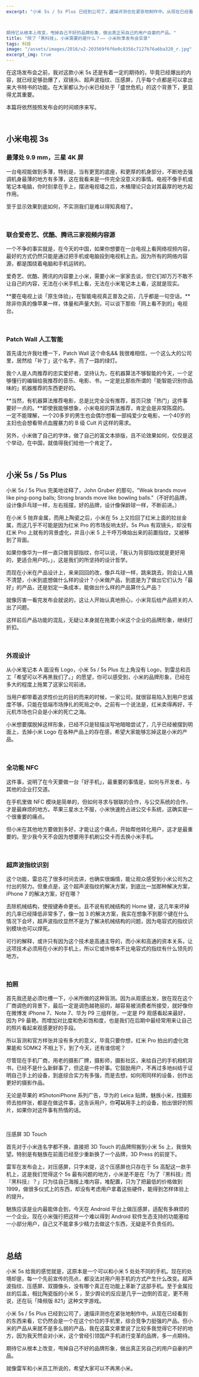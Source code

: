 ```yaml
---
excerpt: "小米 5s / 5s Plus 已经到公司了，速描评测也在紧张地制作中。从现在已经看到的东西来看，它仍然会是一个在这个价位的手机里，综合竞争力挺强的产品。但小米的产品从来就不是多么弱的产品，我在这篇文章里说了比较多我觉得它不好的地方，因为我天然会对小米，这个曾经引领国产手机进行变革的品牌，多一点期待。期待它从根本上改变，甩掉自己不好的品牌形象，做出真正另自己的用户自豪的产品。



期待它从根本上改变，甩掉自己不好的品牌形象，做出真正另自己的用户自豪的产品。"
title: "除了「黑科技」，小米需要的是什么？—— 小米秋季发布会实录"
tags: 科技
image: "/assets/images/2016/v2-203569f6f6e0c8356c7127b76a6ba320_r.jpg"
excerpt_img: true
---
```


在这场发布会之前，我对这款小米 5s 还是有着一定的期待的，毕竟已经爆出的内容，就已经足够劲爆了，双镜头、超声波指纹、压感屏，几乎每个点都是可以拿出来大书特书的功能。在大家都认为小米已经处于「盛世危机」的这个背景下，更显得尤其重要。

本篇将依然按照发布会的时间顺序来写。

<br>

## 小米电视 3s

### 最薄处 9.9 mm，三星 4K 屏

一台电视能做到多薄，特别是，当有更宽的底座，和更厚的机身部分，不断地去强调机身最薄的地方有多薄，这在我看来是一件完全没意义的事情。电视不像手机或笔记本电脑，你时刻拿在手上，摆进电视墙之后，木桶理论只会对其最厚的地方起作用。

至于显示效果到底如何，不实测我们是难以得知真相了。

<br>

### 联合爱奇艺、优酷、腾讯三家视频内容源

一个不争的事实就是，在今天的中国，如果你想要在一台电视上看网络视频内容，最好的方式仍然只能是通过把手机或电脑投到电视机上去。因为所有的网络内容源，都是围绕着电脑和手机运转的。

爱奇艺、优酷、腾讯的内容要上小米，需要小米一家家去谈，但它们却万万不敢不让自己的内容，无法在小米手机上看，无法在小米笔记本上看，这就是现实。

**要在电视上谈「原生体验」，在智能电视真正普及之前，几乎都是一句空话。**除非你真的像苹果一样，体量和声量大到，可以谈下那些「网上看不到的」电视台。

<br>

### Patch Wall 人工智能

首先请允许我吐槽一下，Patch Wall 这个命名&& 我很难相信，一个这么大的公司里，居然给「补丁」这个名字，亮了一路的绿灯。

我个人是人肉推荐的忠实爱好者，坚持认为，在机器算法不够智能的今天，一个足够懂行的编辑给我推荐的音乐、电影、书，一定是比那些所谓的「能智能识别你品味的」机器推荐的东西更好的。

**当然，有机器算法推荐电影，总是比完全没有推荐，首页只放「热门」这件事要好一点的。**即使我能够想象，小米电视的算法推荐，肯定会是非常陈腐的。一定不能理解，一个20多岁的男生也会偶尔想看一部纯爱少女电影，一个40岁的主妇也会想看带点血腥暴力的 B 级 Cult 片这样的需求。

另外，小米做了自己的字体，做了自己的富文本排版，且不论效果如何，仅仅是这个举动，在中国，就值得我们给他一个肯定了。

<br>

## 小米 5s / 5s Plus

小米 5s / 5s Plus 完美地诠释了，John Gruber 的那句，"Weak brands move like ping-pong balls; Strong brands move like bowling balls."（不好的品牌，设计像乒乓球一样，左右摇摆，好的品牌，设计像保龄球一样，不断前进。）

在小米 5 抛弃金属，而用上陶瓷之后，小米在 5s 上又捡回了红米上面的拉丝金属，而这几乎不可能是因为红米 Pro 的市场反响太好。5s Plus 有双镜头，却没有红米 Pro 上就有的背景虚化，并且小米 5 上千呼万唤始出来的前置指纹，又被移到了背面。

如果你像华为一样一直只做背部指纹，你可以说，「我认为背部指纹就是更好用的，更适合用户的。」，这是我们的所坚持的设计哲学。

而现在小米在产品设计上，来来回回的改，像乒乓球一样，跳来跳去，则会让人搞不清楚，小米到底想做什么样的设计？小米做产品，到底是为了做出它们认为「最好」的产品，还是划定一条成本，能做出什么样的产品算什么产品？

就像厉害一看完发布会就说的，这让人开始认真地担心，小米背后给产品把关的人出了问题。

这样前后产品功能的混乱，无疑让本身就在拖累小米这个企业的品牌形象，继续打折扣。

<br>

### 外观设计

从小米笔记本 A 面没有 Logo，小米 5s / 5s Plus 左上角没有 Logo，到雷总和员工「希望可以不再黑我们了。」的愿望，你可以感受到，小米的品牌形象，已经在多大的程度上拖累了这家公司前进。

当用户都带着追求性价比的目的而来的时候，一家公司，就很容易陷入到用户忠诚度不够，只能在低端市场挣扎的死局之中。之前有一个说法是，红米卖得再好，千元机市场也只会是小米的死亡之海。

小米想要摆脱掉这样形象，已经不只是轻描淡写地暗暗尝试了，几乎已经被摆到明面上，去掉小米 Logo 在各种产品上的存在感，希望大家能够忘掉这是小米的产品。

<br>

### 全功能 NFC

这件事，说明了在今天要做一台「好手机」，最重要的事情是，如何与开发者，与其他的企业打交道。

在手机里做 NFC 模块是简单的，但如何寻求与银联的合作，与公交系统的合作，才是最麻烦的地方。苹果三星水土不服，小米快速抢占进公交卡系统，这确实是一个很重要的痛点。

但小米在其他地方要做到多好，才能让这个痛点，开始帮他转化用户，这才是最重要的。至少我今天不会因为想要用手机刷公交卡而去换小米手机。

<br>

### 超声波指纹识别

这个功能，雷总花了很多时间去讲，也确实很煽情，能让观众感受到小米公司为之付出的努力。但重点是，这个超声波指纹的解决方案，到底比一加那种解决方案，iPhone 7 的解决方案，好在哪？

去除机械结构，使按键寿命更长。且不说有机械结构的 Home 键，这几年来坏掉的几率已经降低非常多了，像一加 3 的解决方案，我实在想象不到那个键在什么情况下会坏，超声波指纹显然不是为了解决机械结构的问题，因为电容式的指纹识别模块也可以焊死。

可行的解释，或许只有因为这个技术是高通主导的，而小米和高通的资本关系，让这项技术必须用在小米的手机上，所以它或许根本不比电容式的指纹有什么领先的地方。

<br>

### 拍照

首先我还是必须吐槽一下，小米所做的这种盲测。因为从观感出发，放在现在这个厂商调色的背景下，最后一定是调色越艳丽的，越容易被消费者所接受，就好像你在微博发 iPhone 7、Note 7、华为 P9 三组样张，一定是 P9 观感看起来最好，因为 P9 最艳。而增加对比度和色彩饱和度，也是我们在后期中最经常用来让自己的照片看起来观感更好的手段。

所以盲测和官方样张并没有多大的意义，毕竟只要你想，红米 Pro 拍出的虚化效果能和 5DMK2 不相上下，到了今天，还有谁信呢？

尽管现在手机厂商，用老的摄影厂牌，摄影师，摄影社区，来给自己的手机相机背书，已经不是什么新鲜事了，但这是一件好事。它鼓励用户，不再过多地纠结于证明自己手上的设备，到底综合实力有多强，而是去想，如何用同样的设备，创作出更好的摄影作品。

无论是苹果的 #ShotoniPhone 系列广告，华为的 Leica 贴牌，魅族小米，找摄影师去拍样张，都是在做这件事，这告诉用户，你**可以**用手上的设备，拍出很好的照片，如果你对这件事有热情的话。

<br>

压感屏 3D Touch

首先对于小米连名字都不换，直接把 3D Touch 的品牌照搬到小米 5s 上，我很失望。特别是有魅族在前面已经至少重新换了一个品牌，3D Press 的前提下。

雷军在发布会上，对压感屏，只字未提，这个压感屏也只存在于 5s 高配这一款手机上，这是我们觉得这个 5s 最有问题的地方，小米是不是在「为了『黑科技』而『黑科技』？」只为往自己海报上堆内容，堆配置，只为了把最低的价格做到 1999，做很多仪式上的东西，却没有考虑用户拿着这些硬件，能得到怎样体验上的提升。

魅族应该是业内最能体会到，今天在 Android 平台上做压感屏，适配有多麻烦的一个企业。现在小米强行把这样一个难以得到 Android 软件生态支持的功能塞给一小部分用户，自己又不能拿多少精力去做这个东西，无疑是不负责任的。

<br>

## 总结

小米 5s 给我的感觉就是，这原本是一个可以和小米 5 处处不同的手机。现在的处境却是，每一个先前宣传的亮点，都没法对用户用手机的方式产生什么改变。超声波指纹、压感屏、双摄像头，没有哪个真正在功能上革新了这部手机。至于金属拉丝的后盖，相比陶瓷版的小米 5 ，至少舆论的反应是几乎一边倒的否定，更不用说，还在玩「降频版 821」这种文字游戏。

小米 5s / 5s Plus 已经到公司了，速描评测也在紧张地制作中。从现在已经看到的东西来看，它仍然会是一个在这个价位的手机里，综合竞争力挺强的产品。但小米的产品从来就不是多么弱的产品，我在这篇文章里说了比较多我觉得它不好的地方，因为我天然会对小米，这个曾经引领国产手机进行变革的品牌，多一点期待。

期待它从根本上改变，甩掉自己不好的品牌形象，做出真正另自己的用户自豪的产品。

就像雷军和小米员工所说的，希望大家可以不再黑小米。
